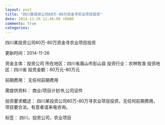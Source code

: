 ```yaml
---
layout: post
title: "四川某投资公司60万-80万资金寻农业项目投资"
date: 2014-11-26 11:46:09 +0800
comments: true
categories: 
---
```

四川某投资公司60万-80万资金寻农业项目投资



更新时间：2014-11-26

资金主体：投资公司
所在地区：四川省眉山市彭山县
投资行业：农林牧渔
投资地区：四川省
投资金额：60万元-80万元

前期费用：
无任何前期费用

需提供资料：
商业/项目计划书,公司证件

投资要求概述：
四川某投资公司60万-80万寻农业项目投资，无任何前期费用，项目要合法。有意者请来电咨询。

标签：
四川，投资公司，农业项目

